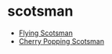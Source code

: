 # scotsman

 * [Flying Scotsman](../../index/f/flying-scotsman-200195.json)
 * [Cherry Popping Scotsman](../../index/c/cherry-popping-scotsman.json)
